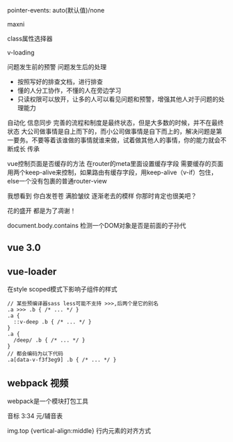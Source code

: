 pointer-events: auto(默认值)/none

maxni

class属性选择器

v-loading

问题发生前的预警
问题发生后的处理
- 按照写好的排查文档，进行排查
- 懂的人分工协作，不懂的人在旁边学习
- 只读权限可以放开，让多的人可以看见问题和预警，增强其他人对于问题的处理能力

自动化
信息同步
完善的流程和制度是最终状态，但是大多数的时候，并不在最终状态
大公司做事情是自上而下的，而小公司做事情是自下而上的，解决问题是第一要务。不要等着该谁做的事情就谁来做，试着做其他人的事情，你的能力就会不断成长
传承

vue控制页面是否缓存的方法
在router的meta里面设置缓存字段
需要缓存的页面用两个keep-alive来控制，如果路由有缓存字段，用keep-alive（v-if）包住，else一个没有包裹的普通router-view


我想看到
你白发苍苍
满脸皱纹
逐渐老去的模样
你那时肯定也很美吧？

花的盛开 都是为了凋谢！

document.body.contains  检测一个DOM对象是否是前面的子孙代




## vue 3.0
<template>
  <!-- 这是组件的引用，普通的标签的用法一样 -->
  <TemplateRefTwo ref="comRef" />
</template>

<script>
import { ref, toRefs, isRef,
  reactive, computed, watch, 
  provide, inject
  onBeforeMount, onMounted, onBeforeUpdate, onUpdated, onBeforeUnmount, onUnmounted, onErrorCaptured
} from '@vue/composition-api'

export default createComponent({
  // 入口文件，在组件挂载完成之前执行
  // 接受的属性，上下文对象(代替this)
  setup(props, context) {
    // 在父组件中使用，向下传递参数
    provide('globalColor', 'red')
    // ----------------------------------------------------------------------------------
    // 在子组件中调用 inject 函数时，通过指定的数据名称，获取到父级共享的数据
    const themeColor = inject('globalColor')
    // ----------------------------------------------------------------------------------
    // 根据给定的值，创造一个响应式的数据对象(只有一个value属性)
    const count = ref(0)
    // ----------------------------------------------------------------------------------
    // 创建DOM元素的引用
    context.refs.comRef
    // ----------------------------------------------------------------------------------
    // 判断变量是否是ref构造的
    const unwrapped = isRef(foo) ? foo.value : foo
    // ----------------------------------------------------------------------------------
    // 接受一个普通对象，返回一个响应式的对象
    const state = reactive({
      count: 0
    })
    // ----------------------------------------------------------------------------------
    // 计算属性,返回值是一个ref的实例(只读)
    const double = computed(() => state.count * 2)
    // 创建一个 computed 计算属性(可读写)
    const plusOne = computed({
      // 取值函数
      get: () => count.value + 1,
      // 赋值函数
      set: val => { count.value = val - 1 }
    })
    // ----------------------------------------------------------------------------------
    // watch属性
    watch(() => {
      document.body.innerHTML = `count is ${state.count}`
    })
    // 手动清除监视(在组件销毁的时候，会自动清除))
    const stop = watch(() => {}) // 创建
    stop()  // 清除
    // 监视 state.count 这个数据节点的变化
    watch(() => state.count, (count, prevCount) => { /* ... */ })
    / 指定要监视的数据源
    watch(count, (count, prevCount, onCleanup) => { 
      /* ... */
      // 如果 watch 监听被重复执行了，则会先清除上次未完成的异步任务
      onCleanup(() => clearTimeout(timerId))
    })
    // 监听多个reactive的数据
    watch(
      [() => state.count, () => state.name],    // Object.values(toRefs(state)),
      ([count, name], [prevCount, prevName]) => {
        console.log(count)         // 新的 count 值
        console.log(name)          // 新的 name 值
        console.log('------------')
        console.log(prevCount)     // 旧的 count 值
        console.log(prevName)      // 新的 name 值
      },
      {
        lazy: true // 在 watch 被创建的时候，不执行回调函数中的代码
      }
    )
    // 监听多个ref类型的数据
    watch(
      [count, name], // 需要被监视的多个 ref 数据源
      ([count, name], [prevCount, prevName]) => {
        console.log(count)
        console.log(name)
        console.log('-------------')
        console.log(prevCount)
        console.log(prevName)
      },
      {
        lazy: true
      }
    )
    // ----------------------------------------------------------------------------------
    onBeforeMount(() => {})
    onMounted(() => {})
    onBeforeUpdate(() => {})
    onUpdated(() => {})
    onBeforeUnmount(() => {})
    onUnmounted(() => {})
    onErrorCaptured(() => {})
    // ----------------------------------------------------------------------------------
    // 对外暴露的变量
    reutrn {
      state,
      care: ref(2),
      ...toRefs(state),  // 将state上的所有属性都转化为ref类型的响应式数据
    }
  }
})
</script>

## vue-loader
在style scoped模式下影响子组件的样式
```
// 某些预编译器sass less可能不支持 >>>,后两个是它的别名
.a >>> .b { /* ... */ }
.a {
  ::v-deep .b { /* ... */ }
}
.a {
  /deep/ .b { /* ... */ }
}
// 都会编码为以下代码
.a[data-v-f3f3eg9] .b { /* ... */ }
```


## webpack 视频

webpack是一个模块打包工具


音标 3:34 元/辅音表


img.top {vertical-align:middle}   行内元素的对齐方式